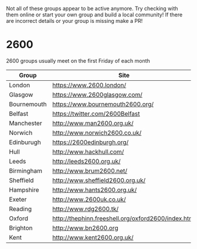 Not all of these groups appear to be active anymore. Try checking with them online or start your own group and build a local community! If there are incorrect details or your group is missing make a PR!

# 2600

2600 groups usually meet on the first Friday of each month

| Group       | Site                                                | Active |
|-------------|-----------------------------------------------------|--------|
| London      | https://www.2600.london/                            |        |
| Glasgow     | https://www.2600glasgow.com/                        |        |
| Bournemouth | https://www.bournemouth2600.org/                    |        |
| Belfast     | https://twitter.com/2600Belfast                     |        |
| Manchester  | http://www.man2600.org.uk/                          | Dead?  |
| Norwich     | http://www.norwich2600.co.uk/                       | Dead?  |
| Edinburugh  | https://2600edinburgh.org/                          | Dead?  |
| Hull        | http://www.hackhull.com/                            | Dead?  |
| Leeds       | http://leeds2600.org.uk/                            | Dead   |
| Birmingham  | http://www.brum2600.net/                            | Dead   |
| Sheffield   | http://www.sheffield2600.org.uk/                    | Dead   |
| Hampshire   | http://www.hants2600.org.uk/                        | Dead   |
| Exeter      | http://www.2600uk.co.uk/                            | Dead   |
| Reading     | http://www.rdg2600.tk/                              | Dead   |
| Oxford      | http://thephinn.freeshell.org/oxford2600/index.html | Dead   |
| Brighton    | http://www.bn2600.org                               | Dead   |
| Kent        | http://www.kent2600.org.uk/                         | Dead   |


